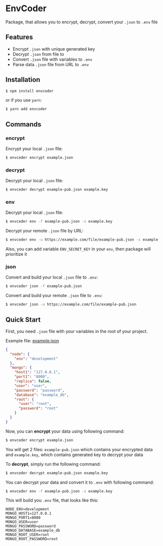 # EnvCoder

Package, that allows you to encrypt, decrypt, convert your `.json` to `.env` file

## Features

- Encrypt `.json` with unique generated key
- Decrypt `.json` from file to 
- Convert `.json` file with variables to `.env`
- Parse data `.json` file from URL to `.env`

## Installation

```bash
$ npm install envcoder
```
or if you use `yarn`:
```bash
$ yarn add envcoder
```

## Commands

### encrypt

Encrypt your local `.json` file:
```bash
$ envcoder encrypt example.json
```

### decrypt

Decrypt your local `.json` file:
```bash
$ envcoder decrypt example-pub.json example.key
```

### env
Decrypt your local `.json` file:
```bash
$ envcoder env -f example-pub.json -s example.key
```

Decrypt your remote `.json` file by URL:
```bash
$ envcoder env -u https://example.com/file/example-pub.json -s example.key
```

Also, you can add variable `ENV_SECRET_KEY` in your `env`, then package will prioritize it

### json
Convert and build your local `.json` file to `.env`:
```bash
$ envcoder json -f example-pub.json
```

Convert and build your remote `.json` file to `.env`:
```bash
$ envcoder json -u https://example.com/file/example-pub.json
```

## Quick Start

First, you need `.json` file with your variables in the root of your project.

Example file: [example.json](./example.json)

```json
{
  "node": {
    "env": "development"
  },
  "mongo": {
    "host1": "127.0.0.1",
    "port1": "8000",
    "replica": false,
    "user": "user",
    "password": "password",
    "database": "example_db",
    "root": {
      "user": "root",
      "password": "root"
    }
  }
}
```

Now, you can __encrypt__ your data using following command:
```bash
$ envcoder encrypt example.json
```

You will get 2 files: `example-pub.json` which contains your encrypted data and `example.key`, which contains generated key to decrypt your data

To __decrypt__, simply run the following command:
```bash
$ envcoder decrypt example-pub.json example.key
```

You can decrypt your data and convert it to `.env` with following command:
```bash
$ envcoder env -f example-pub.json -s example.key
```

This will build you `.env` file, that looks like this:
```dotenv
NODE_ENV=development
MONGO_HOST1=127.0.0.1
MONGO_PORT1=8000
MONGO_USER=user
MONGO_PASSWORD=password
MONGO_DATABASE=example_db
MONGO_ROOT_USER=root
MONGO_ROOT_PASSWORD=root
```
